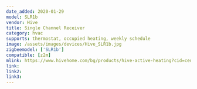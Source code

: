 ```yaml
---
date_added: 2020-01-29
model: SLR1b
vendor: Hive
title: Single Channel Receiver
category: hvac
supports: thermostat, occupied heating, weekly schedule
image: /assets/images/devices/Hive_SLR1b.jpg
zigbeemodel: ['SLR1b']
compatible: [z2m]
mlink: https://www.hivehome.com/bg/products/hive-active-heating?cid=cen.bg..heat_HAH
link: 
link2: 
link3: 
---
```

